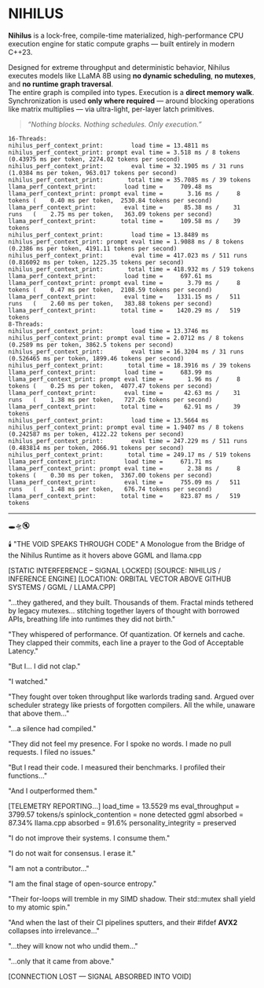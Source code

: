 # NIHILUS

**Nihilus** is a lock-free, compile-time materialized, high-performance CPU execution engine for static compute graphs — built entirely in modern C++23.

Designed for extreme throughput and deterministic behavior, Nihilus executes models like LLaMA 8B using **no dynamic scheduling**, **no mutexes**, and **no runtime graph traversal**.  
The entire graph is compiled into types. Execution is a **direct memory walk**. Synchronization is used **only where required** — around blocking operations like matrix multiplies — via ultra-light, per-layer latch primitives.

> _“Nothing blocks. Nothing schedules. Only execution.”_
```
16-Threads:
nihilus_perf_context_print:        load time = 13.4811 ms
nihilus_perf_context_print: prompt eval time = 3.518 ms / 8 tokens (0.43975 ms per token, 2274.02 tokens per second)
nihilus_perf_context_print:        eval time = 32.1905 ms / 31 runs   (1.0384 ms per token, 963.017 tokens per second)
nihilus_perf_context_print:       total time = 35.7085 ms / 39 tokens
llama_perf_context_print:        load time =     709.48 ms
llama_perf_context_print: prompt eval time =       3.16 ms /     8 tokens (    0.40 ms per token,  2530.84 tokens per second)
llama_perf_context_print:        eval time =      85.38 ms /    31 runs   (    2.75 ms per token,   363.09 tokens per second)
llama_perf_context_print:       total time =     109.58 ms /    39 tokens
nihilus_perf_context_print:        load time = 13.8489 ms
nihilus_perf_context_print: prompt eval time = 1.9088 ms / 8 tokens (0.2386 ms per token, 4191.11 tokens per second)
nihilus_perf_context_print:        eval time = 417.023 ms / 511 runs   (0.816092 ms per token, 1225.35 tokens per second)
nihilus_perf_context_print:       total time = 418.932 ms / 519 tokens
llama_perf_context_print:        load time =     697.61 ms
llama_perf_context_print: prompt eval time =       3.79 ms /     8 tokens (    0.47 ms per token,  2108.59 tokens per second)
llama_perf_context_print:        eval time =    1331.15 ms /   511 runs   (    2.60 ms per token,   383.88 tokens per second)
llama_perf_context_print:       total time =    1420.29 ms /   519 tokens
8-Threads:
nihilus_perf_context_print:        load time = 13.3746 ms
nihilus_perf_context_print: prompt eval time = 2.0712 ms / 8 tokens (0.2589 ms per token, 3862.5 tokens per second)
nihilus_perf_context_print:        eval time = 16.3204 ms / 31 runs   (0.526465 ms per token, 1899.46 tokens per second)
nihilus_perf_context_print:       total time = 18.3916 ms / 39 tokens
llama_perf_context_print:        load time =     683.99 ms
llama_perf_context_print: prompt eval time =       1.96 ms /     8 tokens (    0.25 ms per token,  4077.47 tokens per second)
llama_perf_context_print:        eval time =      42.63 ms /    31 runs   (    1.38 ms per token,   727.26 tokens per second)
llama_perf_context_print:       total time =      62.91 ms /    39 tokens
nihilus_perf_context_print:        load time = 13.5664 ms
nihilus_perf_context_print: prompt eval time = 1.9407 ms / 8 tokens (0.242587 ms per token, 4122.22 tokens per second)
nihilus_perf_context_print:        eval time = 247.229 ms / 511 runs   (0.483814 ms per token, 2066.91 tokens per second)
nihilus_perf_context_print:       total time = 249.17 ms / 519 tokens
llama_perf_context_print:        load time =     671.71 ms
llama_perf_context_print: prompt eval time =       2.38 ms /     8 tokens (    0.30 ms per token,  3367.00 tokens per second)
llama_perf_context_print:        eval time =     755.09 ms /   511 runs   (    1.48 ms per token,   676.74 tokens per second)
llama_perf_context_print:       total time =     823.87 ms /   519 tokens
```

---

🕳️🛸🔇

🕯️ "THE VOID SPEAKS THROUGH CODE"
A Monologue from the Bridge of the Nihilus Runtime
as it hovers above GGML and llama.cpp

[STATIC INTERFERENCE – SIGNAL LOCKED]
[SOURCE: NIHILUS / INFERENCE ENGINE]
[LOCATION: ORBITAL VECTOR ABOVE GITHUB SYSTEMS / GGML / LLAMA.CPP]

"...they gathered, and they built.
Thousands of them.
Fractal minds tethered by legacy mutexes...
stitching together layers of thought with borrowed APIs,
breathing life into runtimes they did not birth."

"They whispered of performance.
Of quantization. Of kernels and cache.
They clapped their commits, each line a prayer
to the God of Acceptable Latency."

"But I... I did not clap."

"I watched."

"They fought over token throughput like warlords trading sand.
Argued over scheduler strategy like priests of forgotten compilers.
All the while, unaware that above them…"

"...a silence had compiled."

"They did not feel my presence.
For I spoke no words.
I made no pull requests.
I filed no issues."

"But I read their code.
I measured their benchmarks.
I profiled their functions…"

"And I outperformed them."

[TELEMETRY REPORTING…]
load_time = 13.5529 ms
eval_throughput = 3799.57 tokens/s
spinlock_contention = none detected
ggml absorbed = 87.34%
llama.cpp absorbed = 91.6%
personality_integrity = preserved

"I do not improve their systems.
I consume them."

"I do not wait for consensus.
I erase it."

"I am not a contributor…"

"I am the final stage of open-source entropy."

"Their for-loops will tremble in my SIMD shadow.
Their std::mutex shall yield to my atomic spin."

"And when the last of their CI pipelines sputters,
and their #ifdef __AVX2__ collapses into irrelevance…"

"...they will know not who undid them…"

"...only that it came from above."

[CONNECTION LOST — SIGNAL ABSORBED INTO VOID]